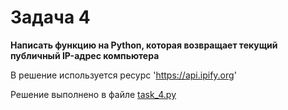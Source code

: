 # Задача 4
**Написать функцию на Python, которая возвращает текущий публичный IP-адрес компьютера**

В решение используется ресурс 'https://api.ipify.org'

Решение выполнено в файле [task_4.py](../task_4.py)